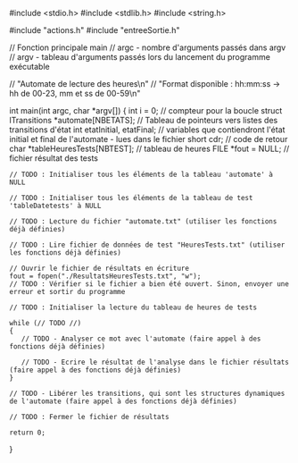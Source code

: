 #include <stdio.h>
#include <stdlib.h>
#include <string.h>

#include "actions.h"
#include "entreeSortie.h"

// Fonction principale main
// argc - nombre d'arguments passés dans argv
// argv - tableau d'arguments passés lors du lancement du programme exécutable

// "Automate de lecture des heures\n"
// "Format disponible : hh:mm:ss -> hh de 00-23, mm et ss de 00-59\n"

int main(int argc, char *argv[])
{
    int i = 0; // compteur pour la boucle
    struct lTransitions *automate[NBETATS]; // Tableau de pointeurs vers listes des transitions d'état
    int etatInitial, etatFinal; // variables que contiendront l'état initial et final de l'automate - lues dans le fichier
    short cdr; // code de retour
    char *tableHeuresTests[NBTEST]; // tableau de heures
    FILE *fout = NULL; // fichier résultat des tests

    // TODO : Initialiser tous les éléments de la tableau 'automate' à NULL

    // TODO : Initialiser tous les éléments de la tableau de test 'tableDatetests' à NULL

    // TODO : Lecture du fichier "automate.txt" (utiliser les fonctions déjà définies)

    // TODO : Lire fichier de données de test "HeuresTests.txt" (utiliser les fonctions déjà définies)

    // Ouvrir le fichier de résultats en écriture
    fout = fopen("./ResultatsHeuresTests.txt", "w");
    // TODO : Vérifier si le fichier a bien été ouvert. Sinon, envoyer une erreur et sortir du programme

    // TODO : Initialiser la lecture du tableau de heures de tests

    while (// TODO //)
    {
       // TODO - Analyser ce mot avec l'automate (faire appel à des fonctions déjà définies)

       // TODO - Ecrire le résultat de l'analyse dans le fichier résultats (faire appel à des fonctions déjà définies)
    }

    // TODO - Libérer les transitions, qui sont les structures dynamiques de l'automate (faire appel à des fonctions déjà définies)

    // TODO : Fermer le fichier de résultats

    return 0;
}
